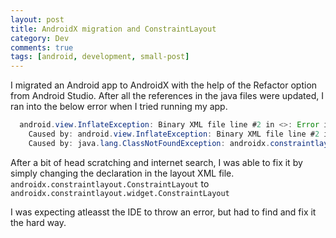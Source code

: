 ```yaml
---
layout: post
title: AndroidX migration and ConstraintLayout
category: Dev
comments: true
tags: [android, development, small-post]
---
```

I migrated an Android app to AndroidX with the help of the Refactor option from Android Studio. After all the references in the java files were updated,
I ran into the below error when I tried running my app.

```java
  android.view.InflateException: Binary XML file line #2 in <>: Error inflating class androidx.constraintlayout.ConstraintLayout  
    Caused by: android.view.InflateException: Binary XML file line #2 in <>: Error inflating class androidx.constraintlayout.ConstraintLayout  
    Caused by: java.lang.ClassNotFoundException: androidx.constraintlayout.ConstraintLayout  
```

After a bit of head scratching and internet search, I was able to fix it by simply changing the declaration in the layout XML file. 
`androidx.constraintlayout.ConstraintLayout` to `androidx.constraintlayout.widget.ConstraintLayout`

I was expecting atleasst the IDE to throw an error, but had to find and fix it the hard way.
